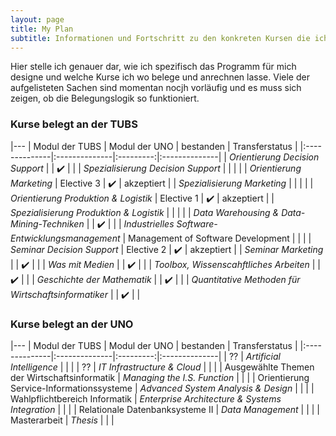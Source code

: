 ```yaml
---
layout: page
title: My Plan
subtitle: Informationen und Fortschritt zu den konkreten Kursen die ich belege
---
```


Hier stelle ich genauer dar, wie ich spezifisch das Programm für mich designe und welche Kurse ich wo belege und anrechnen lasse. Viele der aufgelisteten Sachen sind momentan nocjh vorläufig und es muss sich zeigen, ob die Belegungslogik so funktioniert.

### Kurse belegt an der TUBS
|---
| Modul der TUBS | Modul der UNO | bestanden | Transferstatus |
|:--------------|:--------------|:---------:|:--------------|
| *Orientierung Decision Support* |  | ✔️ |  |
| *Spezialisierung Decision Support* |  |  |  |
| *Orientierung Marketing* | Elective 3 | ✔️ | akzeptiert |
| *Spezialisierung Marketing* |  |  |  |
| *Orientierung Produktion & Logistik* | Elective 1 | ✔️ | akzeptiert |
| *Spezialisierung Produktion & Logistik* |  |  |  |
| *Data Warehousing & Data-Mining-Techniken* |  | ✔️ |  |
| *Industrielles Software-Entwicklungsmanagement* | Management of Software Development |  |  |
| *Seminar Decision Support* | Elective 2 | ✔️ | akzeptiert |
| *Seminar Marketing* |  | ✔️ |  |
| *Was mit Medien* |  | ✔️ |  |
| *Toolbox, Wissenscahftliches Arbeiten* |  | ✔️ |  |
| *Geschichte der Mathematik* |  | ✔️ |  |
| *Quantitative Methoden für Wirtschaftsinformatiker* |  | ✔️ |  |


### Kurse belegt an der UNO
|---
| Modul der TUBS | Modul der UNO | bestanden | Transferstatus |
|:--------------|:--------------|:---------:|:--------------|
| ?? | *Artificial Intelligence* |  |  |
| ?? | *IT Infrastructure & Cloud* |  |  |
| Ausgewählte Themen der Wirtschaftsinformatik | *Managing the I.S. Function* |  |  |
| Orientierung Service-Informationssysteme | *Advanced System Analysis & Design* |  |  |
| Wahlpflichtbereich Informatik | *Enterprise Architecture & Systems Integration* |  |  |
| Relationale Datenbanksysteme II | *Data Management* |  |  |
| Masterarbeit | *Thesis* |  |  |
